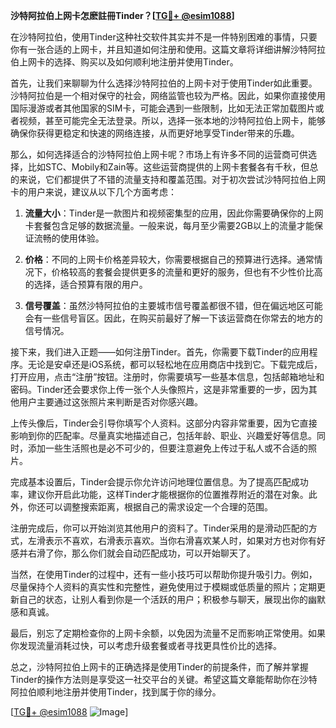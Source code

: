 **沙特阿拉伯上网卡怎麽註冊Tinder？[[TG💪+ @esim1088](https://t.me/s/esim1088)]**

在沙特阿拉伯，使用Tinder这种社交软件其实并不是一件特别困难的事情，只要你有一张合适的上网卡，并且知道如何注册和使用。这篇文章将详细讲解沙特阿拉伯上网卡的选择、购买以及如何顺利地注册并使用Tinder。

首先，让我们来聊聊为什么选择沙特阿拉伯的上网卡对于使用Tinder如此重要。沙特阿拉伯是一个相对保守的社会，网络监管也较为严格。因此，如果你直接使用国际漫游或者其他国家的SIM卡，可能会遇到一些限制，比如无法正常加载图片或者视频，甚至可能完全无法登录。所以，选择一张本地的沙特阿拉伯上网卡，能够确保你获得更稳定和快速的网络连接，从而更好地享受Tinder带来的乐趣。

那么，如何选择适合的沙特阿拉伯上网卡呢？市场上有许多不同的运营商可供选择，比如STC、Mobily和Zain等。这些运营商提供的上网卡套餐各有千秋，但总的来说，它们都提供了不错的流量支持和覆盖范围。对于初次尝试沙特阿拉伯上网卡的用户来说，建议从以下几个方面考虑：

1. **流量大小**：Tinder是一款图片和视频密集型的应用，因此你需要确保你的上网卡套餐包含足够的数据流量。一般来说，每月至少需要2GB以上的流量才能保证流畅的使用体验。

2. **价格**：不同的上网卡价格差异较大，你需要根据自己的预算进行选择。通常情况下，价格较高的套餐会提供更多的流量和更好的服务，但也有不少性价比高的选择，适合预算有限的用户。

3. **信号覆盖**：虽然沙特阿拉伯的主要城市信号覆盖都很不错，但在偏远地区可能会有一些信号盲区。因此，在购买前最好了解一下该运营商在你常去的地方的信号情况。

接下来，我们进入正题——如何注册Tinder。首先，你需要下载Tinder的应用程序。无论是安卓还是iOS系统，都可以轻松地在应用商店中找到它。下载完成后，打开应用，点击“注册”按钮。注册时，你需要填写一些基本信息，包括邮箱地址和密码。Tinder还会要求你上传一张个人头像照片，这是非常重要的一步，因为其他用户主要通过这张照片来判断是否对你感兴趣。

上传头像后，Tinder会引导你填写个人资料。这部分内容非常重要，因为它直接影响到你的匹配率。尽量真实地描述自己，包括年龄、职业、兴趣爱好等信息。同时，添加一些生活照也是必不可少的，但要注意避免上传过于私人或不合适的照片。

完成基本设置后，Tinder会提示你允许访问地理位置信息。为了提高匹配成功率，建议你开启此功能，这样Tinder才能根据你的位置推荐附近的潜在对象。此外，你还可以调整搜索距离，根据自己的需求设定一个合理的范围。

注册完成后，你可以开始浏览其他用户的资料了。Tinder采用的是滑动匹配的方式，左滑表示不喜欢，右滑表示喜欢。当你右滑喜欢某人时，如果对方也对你有好感并右滑了你，那么你们就会自动匹配成功，可以开始聊天了。

当然，在使用Tinder的过程中，还有一些小技巧可以帮助你提升吸引力。例如，尽量保持个人资料的真实性和完整性，避免使用过于模糊或低质量的照片；定期更新自己的状态，让别人看到你是一个活跃的用户；积极参与聊天，展现出你的幽默感和真诚。

最后，别忘了定期检查你的上网卡余额，以免因为流量不足而影响正常使用。如果你发现流量消耗过快，可以考虑升级套餐或者寻找更具性价比的选择。

总之，沙特阿拉伯上网卡的正确选择是使用Tinder的前提条件，而了解并掌握Tinder的操作方法则是享受这一社交平台的关键。希望这篇文章能帮助你在沙特阿拉伯顺利地注册并使用Tinder，找到属于你的缘分。

[[TG💪+ @esim1088](https://t.me/s/esim1088) ![Image](https://i.postimg.cc/4NQfJmqS/Snipaste-2025-05-13-00-14-12.png)]
